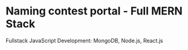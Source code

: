 # Naming contest portal - Full MERN Stack 
Fullstack JavaScript Development: MongoDB, Node.js, React.js
